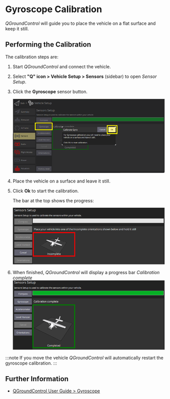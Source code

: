# Gyroscope Calibration

_QGroundControl_ will guide you to place the vehicle on a flat surface and keep it still.

## Performing the Calibration

The calibration steps are:

1. Start _QGroundControl_ and connect the vehicle.
1. Select **"Q" icon > Vehicle Setup > Sensors** (sidebar) to open _Sensor Setup_.
1. Click the **Gyroscope** sensor button.

   ![Select Gyroscope calibration PX4](../../assets/qgc/setup/sensor/gyroscope_calibrate_px4.png)

1. Place the vehicle on a surface and leave it still.
1. Click **Ok** to start the calibration.

   The bar at the top shows the progress:

   ![Gyro calibration in progress on PX4](../../assets/qgc/setup/sensor/gyroscope_calibrate_progress_px4.png)

1. When finished, _QGroundControl_ will display a progress bar _Calibration complete_ ![Gyro calibration complete on PX4](../../assets/qgc/setup/sensor/gyroscope_calibrate_complete_px4.png)

:::note
If you move the vehicle _QGroundControl_ will automatically restart the gyroscope calibration.
:::

## Further Information

- [QGroundControl User Guide > Gyroscope](https://docs.qgroundcontrol.com/master/en/qgc-user-guide/setup_view/sensors_px4.html#gyroscope)

